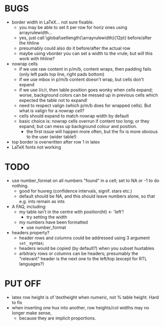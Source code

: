

BUGS
====

* border width in LaTeX... not sure fixable.
  - you may be able to set it per row for horiz ones using arrayrulewidth...
  - yes, just call \global\setlength{\arrayrulewidth}{12pt} before/after the hhline
  - presumably could also do it before/after the actual row
  - maybe using vborder you can set a width to the vrule; but will this work with hhline?
* nowrap cells
  - if we use raw content in p/m/b, content wraps, then padding fails (only left pads top line, right pads bottom)
  - if we use mbox in p/m/b content doesn't wrap, but cells don't expand
  - if we use l/c/r, then table position goes wonky when cells expand; worse, background colors
    can be messed up in previous cells which expected the table not to expand!
  - need to respect valign (which p/m/b does for wrapped cells). But what is valign for a nowrap cell?
  - cells should expand to match nowrap width by default
  - basic choice is: nowrap cells overrun if content too long; or they expand, but can mess up background
    colour and position. 
    - the first issue will happen more often, but the fix is more obvious to the user (wider table!)
* top border is overwritten after row 1 in latex
* LaTeX fonts not working

TODO
====

* use number_format on all numbers "found" in a cell; set to NA or -1 to do nothing.
  - good for huxreg (confidence intervals, signif. stars etc.)
  - default should be NA, and this should leave numbers alone, so that e.g. ints remain as ints
* A FAQ, including:
  - my table isn't in the centre with position(ht) <- 'left'!
    - try setting the width
  - my numbers have been formatted
    - use number_format
* headers property?
  - header rows and columns could be addressed using 3 argument `set_` syntax;
  - headers would be copied (by default?) when you subset huxtables
  - arbitrary rows or columns can be headers; presumably the "relevant" header is the next one to the left/top
    (except for RTL languages?)

PUT OFF
=======
* latex row height is of \\textheight when numeric, not % table height. Hard to fix
* when inserting one hux into another, row heights/col widths may no longer make sense,
  - because they are implicit proportions.





